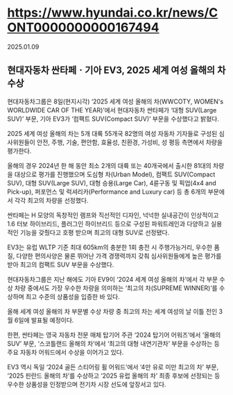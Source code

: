 # https://www.hyundai.co.kr/news/CONT0000000000167494

2025.01.09

## 현대자동차 싼타페ㆍ기아 EV3, 2025 세계 여성 올해의 차 수상

현대자동차그룹은 8일(현지시각) ‘2025 세계 여성 올해의 차(WWCOTY, WOMEN's WORLDWIDE CAR OF THE YEAR)’에서 현대자동차 싼타페가 ‘대형 SUV(Large SUV)’ 부문, 기아 EV3가 ‘컴팩트 SUV(Compact SUV)’ 부문을 수상했다고 밝혔다.

2025 세계 여성 올해의 차는 5개 대륙 55개국 82명의 여성 자동차 기자들로 구성된 심사위원들이 안전, 주행, 기술, 편안함, 효율성, 친환경, 가성비, 성 평등 측면에서 차량을 평가한다.

올해의 경우 2024년 한 해 동안 최소 2개의 대륙 또는 40개국에서 출시한 81대의 차량을 대상으로 평가를 진행했으며 도심형 차(Urban Model), 컴팩트 SUV(Compact SUV), 대형 SUV(Large SUV), 대형 승용(Large Car), 4륜구동 및 픽업(4x4 and Pick-up), 퍼포먼스 및 럭셔리카(Performance and Luxury car) 등 총 6개의 부문에서 각각 최고의 차량을 선정했다.

싼타페는 H 모양의 독창적인 램프와 직선적인 디자인, 넉넉한 실내공간이 인상적이고 1.6 터보 하이브리드, 플러그인 하이브리드 등으로 구성된 파워트레인과 다양하고 실용적인 기능을 갖췄다고 호평 받으며 최고의 대형 SUV로 선정됐다.

EV3는 유럽 WLTP 기준 최대 605km의 충분한 1회 충전 시 주행가능거리, 우수한 품질, 다양한 편의사양은 물론 뛰어난 가격 경쟁력까지 갖춰 심사위원들에게 높은 평가를 받아 최고의 컴팩트 SUV 부문을 수상했다.

현대자동차그룹은 지난 해에도 기아 EV9이 ‘2024 세계 여성 올해의 차’에서 각 부문 수상 차량 중에서도 가장 우수한 차량을 의미하는 ‘최고의 차(SUPREME WINNER)’를 수상하며 최고 수준의 상품성을 입증한 바 있다.

올해 세계 여성 올해의 차 부문별 수상 차량 중 최고의 차는 세계 여성의 날 이틀 전인 3월 6일에 발표될 예정이다.

한편, 싼타페는 영국 자동차 전문 매체 탑기어 주관 ‘2024 탑기어 어워즈’에서 ‘올해의 SUV’ 부문, ‘스코틀랜드 올해의 차’에서 ‘최고의 대형 내연기관차’ 부문을 수상하는 등 주요 자동차 어워드에서 수상을 이어가고 있다.

EV3 역시 독일 ‘2024 골든 스티어링 휠 어워드’에서 ‘4만 유로 미만 최고의 차’ 부문, ‘2025 핀란드 올해의 차’를 수상하고 ‘2025 유럽 올해의 차’ 최종 후보에 선정되는 등 우수한 상품성을 인정받으며 전기차 시장 선도에 앞장서고 있다.